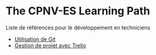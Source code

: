# The CPNV-ES Learning Path

Liste de références pour le développement en techniciens

  * [Utilisation de Git](git.md)
  * [Gestion de projet avec Trello](trello.md)
